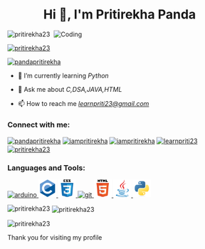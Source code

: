 <h1 align="center">Hi 👋, I'm Pritirekha Panda</h1>
<img align="right" alt="Coding" width="400" src="https://www.google.com/imgres?imgurl=https%3A%2F%2Fmiro.medium.com%2Fmax%2F1400%2F1*qdAW1TjCN57h1lbuuzvchg.gif&imgrefurl=https%3A%2F%2Farieljakubowski.medium.com%2Fi-passed-every-coding-challenge-at-flatiron-school-my-first-try-heres-how-23302a1bfe46&docid=0mKPiLrZS3atRM&tbnid=lahMOKRfUGYsqM&vet=1&w=800&h=600&hl=en-GB&source=sh%2Fx%2Fim"/>
<p align="left"> <img src="https://komarev.com/ghpvc/?username=pritirekha23&label=Profile%20views&color=0e75b6&style=flat" alt="pritirekha23"/p>

<p align="left"> <a href="https://github.com/ryo-ma/github-profile-trophy"><img src="https://github-profile-trophy.vercel.app/?username=pritirekha23" alt="pritirekha23" /></a> </p>

<p align="left"> <a href="https://twitter.com/pandapritirekha" target="blank"><img src="https://img.shields.io/twitter/follow/pandapritirekha?logo=twitter&style=for-the-badge" alt="pandapritirekha" /></a> </p>

- 🌱 I’m currently learning *Python*

- 💬 Ask me about *C,DSA,JAVA,HTML*

- 📫 How to reach me *learnpriti23@gmail.com*

<h3 align="left">Connect with me:</h3>
<p align="left">
<a href="https://twitter.com/pandapritirekha" target="blank"><img align="center" src="https://raw.githubusercontent.com/rahuldkjain/github-profile-readme-generator/master/src/images/icons/Social/twitter.svg" alt="pandapritirekha" height="30" width="40" /></a>
<a href="https://linkedin.com/in/iampritirekha" target="blank"><img align="center" src="https://raw.githubusercontent.com/rahuldkjain/github-profile-readme-generator/master/src/images/icons/Social/linked-in-alt.svg" alt="iampritirekha" height="30" width="40" /></a>
<a href="https://instagram.com/iampritirekha" target="blank"><img align="center" src="https://raw.githubusercontent.com/rahuldkjain/github-profile-readme-generator/master/src/images/icons/Social/instagram.svg" alt="iampritirekha" height="30" width="40" /></a>
<a href="https://www.hackerrank.com/learnpriti23" target="blank"><img align="center" src="https://raw.githubusercontent.com/rahuldkjain/github-profile-readme-generator/master/src/images/icons/Social/hackerrank.svg" alt="learnpriti23" height="30" width="40" /></a>
<a href="https://www.leetcode.com/pritirekha23" target="blank"><img align="center" src="https://raw.githubusercontent.com/rahuldkjain/github-profile-readme-generator/master/src/images/icons/Social/leet-code.svg" alt="pritirekha23" height="30" width="40" /></a>
</p>

<h3 align="left">Languages and Tools:</h3>
<p align="left"> <a href="https://www.arduino.cc/" target="_blank" rel="noreferrer"> <img src="https://cdn.worldvectorlogo.com/logos/arduino-1.svg" alt="arduino" width="40" height="40"/> </a> <a href="https://www.cprogramming.com/" target="_blank" rel="noreferrer"> <img src="https://raw.githubusercontent.com/devicons/devicon/master/icons/c/c-original.svg" alt="c" width="40" height="40"/> </a> <a href="https://www.w3schools.com/css/" target="_blank" rel="noreferrer"> <img src="https://raw.githubusercontent.com/devicons/devicon/master/icons/css3/css3-original-wordmark.svg" alt="css3" width="40" height="40"/> </a> <a href="https://git-scm.com/" target="_blank" rel="noreferrer"> <img src="https://www.vectorlogo.zone/logos/git-scm/git-scm-icon.svg" alt="git" width="40" height="40"/> </a> <a href="https://www.w3.org/html/" target="_blank" rel="noreferrer"> <img src="https://raw.githubusercontent.com/devicons/devicon/master/icons/html5/html5-original-wordmark.svg" alt="html5" width="40" height="40"/> </a> <a href="https://www.java.com" target="_blank" rel="noreferrer"> <img src="https://raw.githubusercontent.com/devicons/devicon/master/icons/java/java-original.svg" alt="java" width="40" height="40"/> </a> <a href="https://www.python.org" target="_blank" rel="noreferrer"> <img src="https://raw.githubusercontent.com/devicons/devicon/master/icons/python/python-original.svg" alt="python" width="40" height="40"/> </a> </p>

<p><img align="left" src="https://github-readme-stats.vercel.app/api/top-langs?username=pritirekha23&show_icons=true&locale=en&layout=compact" alt="pritirekha23" /></p>

<p>&nbsp;<img align="center" src="https://github-readme-stats.vercel.app/api?username=pritirekha23&show_icons=true&locale=en" alt="pritirekha23" /></p>

<p><img align="center" src="https://github-readme-streak-stats.herokuapp.com/?user=pritirekha23&" alt="pritirekha23" /></p>
<p> Thank you for visiting my profile</p>
